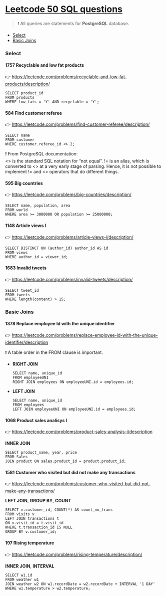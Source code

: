 # [Leetcode 50 SQL questions](https://leetcode.com/studyplan/top-sql-50/)

> :exclamation: All queries are statements for **PostgreSQL** database. 

* [Select](#select)  
* [Basic Joins](#basic-joins)

### Select

#### 1757 Recyclable and low fat products
:point_right: https://leetcode.com/problems/recyclable-and-low-fat-products/description/
```
SELECT product_id 
FROM products
WHERE low_fats = 'Y' AND recyclable = 'Y';
```

#### 584 Find customer referee
:point_right: https://leetcode.com/problems/find-customer-referee/description/
```
SELECT name
FROM customer
WHERE customer.referee_id <> 2;
```
❗ From PostgreSQL documentation:  
<> is the standard SQL notation for “not equal”. != is an alias, which is converted to <> at a very early stage of parsing. Hence, it is not possible to implement != and <> operators that do different things.

#### 595 Big countries
:point_right: https://leetcode.com/problems/big-countries/description/
```
SELECT name, population, area
FROM world
WHERE area >= 3000000 OR population >= 25000000;
```

#### 1148 Article views I
:point_right: https://leetcode.com/problems/article-views-i/description/
```
SELECT DISTINCT ON (author_id) author_id AS id
FROM views
WHERE author_id = viewer_id;
```

#### 1683 Invalid tweets
:point_right: https://leetcode.com/problems/invalid-tweets/description/
```
SELECT tweet_id
FROM tweets
WHERE length(content) > 15;
```

### Basic Joins

#### 1378 Replace employee Id with the unique identifier  
:point_right: https://leetcode.com/problems/replace-employee-id-with-the-unique-identifier/description  

:exclamation: A table order in the FROM clause is important.

* **RIGHT JOIN**  
  ```
  SELECT name, unique_id 
  FROM employeeUNI 
  RIGHT JOIN employees ON employeeUNI.id = employees.id;
  ```
* **LEFT JOIN**
  ```
  SELECT name, unique_id
  FROM employees 
  LEFT JOIN employeeUNI ON employeeUNI.id = employees.id;
  ```

#### 1068 Product sales analisys I  
:point_right: https://leetcode.com/problems/product-sales-analysis-i/description  

**INNER JOIN**
```
SELECT product_name, year, price
FROM Sales
JOIN product ON sales.product_id = product.product_id;
```

#### 1581 Customer who visited but did not make any transactions   
:point_right: https://leetcode.com/problems/customer-who-visited-but-did-not-make-any-transactions/  

**LEFT JOIN**, **GROUP BY**, **COUNT**
```
SELECT v.customer_id, COUNT(*) AS count_no_trans
FROM visits v
LEFT JOIN transactions t
ON v.visit_id = t.visit_id
WHERE t.transaction_id IS NULL 
GROUP BY v.customer_id;
```

#### 197 Rising temperature   
:point_right: https://leetcode.com/problems/rising-temperature/description/

**INNER JOIN**, **INTERVAL**
```
SELECT w1.id
FROM weather w1
JOIN weather w2 ON w1.recordDate = w2.recordDate + INTERVAL '1 DAY'
WHERE w1.temperature > w2.temperature;
```

